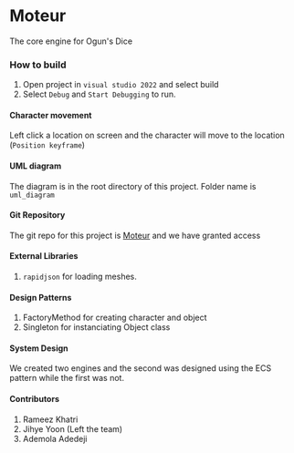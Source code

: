 # Moteur
The core engine for Ogun's Dice

### How to build

1. Open project in `visual studio 2022` and select build
2. Select `Debug` and `Start Debugging` to run.

#### Character movement

Left click a location on screen and the character will move to the location (`Position keyframe`)

#### UML diagram
The diagram is in the root directory of this project. Folder name is `uml_diagram`

#### Git Repository
The git repo for this project is [Moteur](https://github.com/M3rl3/Moteur) and we have granted access

#### External Libraries
1. `rapidjson` for loading meshes.

#### Design Patterns
1. FactoryMethod for creating character and object
2. Singleton for instanciating Object class

#### System Design
We created two engines and the second was designed using the ECS pattern while the first was not.
#### Contributors
1. Rameez Khatri
2. Jihye Yoon (Left the team)
3. Ademola Adedeji

